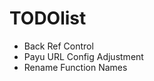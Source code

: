 TODOlist
========================

- Back Ref Control
- Payu URL Config Adjustment
- Rename Function Names

